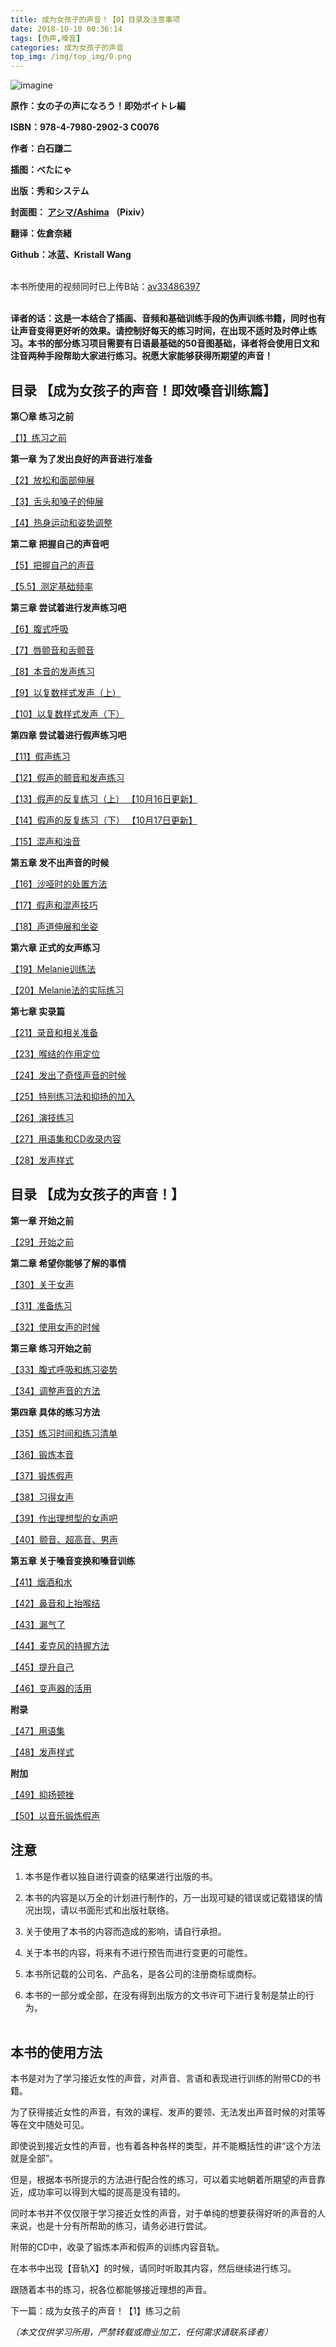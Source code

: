 ```yaml
---
title: 成为女孩子的声音！【0】目录及注意事项
date: 2018-10-10 00:36:14
tags: [伪声,嗓音]
categories: 成为女孩子的声音
top_img: /img/top_img/0.png
---
```

![imagine](https://camo.githubusercontent.com/83b19866db28f9d9d075a79f33d341302fa344ef/68747470733a2f2f706963342e7a68696d672e636f6d2f38302f76322d33386366326165346463623736326439633536376566623266316636333138365f68642e6a7067)   

**原作：女の子の声になろう！即効ボイトレ編**   

**ISBN：978-4-7980-2902-3 C0076**   

**作者：白石謙二**   

**插图：べたにゃ**   

**出版：秀和システム**   

**封面图：
[アシマ/Ashima](https://www.pixiv.net/member.php?id=2642047)
（Pixiv）**   

**翻译：佐倉奈緒**   

**Github：冰蓝、Kristall Wang** <br><br>



本书所使用的视频同时已上传B站：[av33486397](https://www.bilibili.com/video/av33486397) <br><br>


**译者的话：这是一本结合了插画、音频和基础训练手段的伪声训练书籍，同时也有让声音变得更好听的效果。请控制好每天的练习时间，在出现不适时及时停止练习。本书的部分练习项目需要有日语最基础的50音图基础，译者将会使用日文和注音两种手段帮助大家进行练习。祝愿大家能够获得所期望的声音！**


## 目录 【成为女孩子的声音！即效嗓音训练篇】

**第〇章 练习之前**

[【1】练习之前](https://github.com/Kristall-WangShiwei/Transgender-lost-years/blob/master/0005_BookTranslating/weisheng/nv-zi-sheng/01.md) 

**第一章 为了发出良好的声音进行准备**

[【2】放松和面部伸展](https://github.com/Kristall-WangShiwei/Transgender-lost-years/blob/master/0005_BookTranslating/weisheng/nv-zi-sheng/02.md)

[【3】舌头和嗓子的伸展](https://github.com/Kristall-WangShiwei/Transgender-lost-years/blob/master/0005_BookTranslating/weisheng/nv-zi-sheng/03.md)

[【4】热身运动和姿势调整](https://github.com/Kristall-WangShiwei/Transgender-lost-years/blob/master/0005_BookTranslating/weisheng/nv-zi-sheng/04.md)

**第二章 把握自己的声音吧**

[【5】把握自己的声音](https://github.com/Kristall-WangShiwei/Transgender-lost-years/blob/master/0005_BookTranslating/weisheng/nv-zi-sheng/05.0.md)

[【5.5】测定基础频率](https://github.com/Kristall-WangShiwei/Transgender-lost-years/blob/master/0005_BookTranslating/weisheng/nv-zi-sheng/05.5.md)

**第三章 尝试着进行发声练习吧**

[【6】腹式呼吸](https://github.com/Kristall-WangShiwei/Transgender-lost-years/blob/master/0005_BookTranslating/weisheng/nv-zi-sheng/06.md)

[【7】唇颤音和舌颤音](https://github.com/Kristall-WangShiwei/Transgender-lost-years/blob/master/0005_BookTranslating/weisheng/nv-zi-sheng/07.md)

[【8】本音的发声练习](https://github.com/Kristall-WangShiwei/Transgender-lost-years/blob/master/0005_BookTranslating/weisheng/nv-zi-sheng/08.md)

[【9】以复数样式发声（上）](https://github.com/Kristall-WangShiwei/Transgender-lost-years/blob/master/0005_BookTranslating/weisheng/nv-zi-sheng/09.md)

[【10】以复数样式发声（下）](https://github.com/Kristall-WangShiwei/Transgender-lost-years/blob/master/0005_BookTranslating/weisheng/nv-zi-sheng/10.md)

**第四章 尝试着进行假声练习吧**

[【11】假声练习 ](https://github.com/Kristall-WangShiwei/Transgender-lost-years/blob/master/0005_BookTranslating/weisheng/nv-zi-sheng/11.md)

[【12】假声的颤音和发声练习](https://github.com/Kristall-WangShiwei/Transgender-lost-years/blob/master/0005_BookTranslating/weisheng/nv-zi-sheng/12.md)

[【13】假声的反复练习（上） 【10月16日更新】](https://github.com/Kristall-WangShiwei/Transgender-lost-years/blob/master/0005_BookTranslating/weisheng/nv-zi-sheng/13.md)

[【14】假声的反复练习（下） 【10月17日更新】](https://github.com/Kristall-WangShiwei/Transgender-lost-years/blob/master/0005_BookTranslating/weisheng/nv-zi-sheng/14.md)

[【15】混声和浊音 ](https://github.com/Kristall-WangShiwei/Transgender-lost-years/blob/master/0005_BookTranslating/weisheng/nv-zi-sheng/15.md)

**第五章 发不出声音的时候**


[【16】沙哑时的处置方法 ](https://github.com/Kristall-WangShiwei/Transgender-lost-years/blob/master/0005_BookTranslating/weisheng/nv-zi-sheng/16.md)

[【17】假声和混声技巧 ](https://github.com/Kristall-WangShiwei/Transgender-lost-years/blob/master/0005_BookTranslating/weisheng/nv-zi-sheng/17.md)

[【18】声道伸展和坐姿 ](https://github.com/Kristall-WangShiwei/Transgender-lost-years/blob/master/0005_BookTranslating/weisheng/nv-zi-sheng/18.md)

**第六章 正式的女声练习**

[【19】Melanie训练法 ](https://github.com/Kristall-WangShiwei/Transgender-lost-years/blob/master/0005_BookTranslating/weisheng/nv-zi-sheng/19.md)

[【20】Melanie法的实际练习](https://github.com/Kristall-WangShiwei/Transgender-lost-years/blob/master/0005_BookTranslating/weisheng/nv-zi-sheng/20.md)

**第七章 实录篇**



[【21】录音和相关准备](https://github.com/Kristall-WangShiwei/Transgender-lost-years/blob/master/0005_BookTranslating/weisheng/nv-zi-sheng/21.md)

[【23】喉结的作用定位](https://github.com/Kristall-WangShiwei/Transgender-lost-years/blob/master/0005_BookTranslating/weisheng/nv-zi-sheng/23.md)

[【24】发出了奇怪声音的时候](https://github.com/Kristall-WangShiwei/Transgender-lost-years/blob/master/0005_BookTranslating/weisheng/nv-zi-sheng/24.md)

[【25】特别练习法和抑扬的加入](https://github.com/Kristall-WangShiwei/Transgender-lost-years/blob/master/0005_BookTranslating/weisheng/nv-zi-sheng/25.md)

[【26】演技练习](https://github.com/Kristall-WangShiwei/Transgender-lost-years/blob/master/0005_BookTranslating/weisheng/nv-zi-sheng/26.md)

[【27】用语集和CD收录内容](https://github.com/Kristall-WangShiwei/Transgender-lost-years/blob/master/0005_BookTranslating/weisheng/nv-zi-sheng/27.md)

[【28】发声样式 ](https://github.com/Kristall-WangShiwei/Transgender-lost-years/blob/master/0005_BookTranslating/weisheng/nv-zi-sheng/28.md)

## 目录 【成为女孩子的声音！】

**第一章 开始之前**

[【29】开始之前 ](https://github.com/Kristall-WangShiwei/Transgender-lost-years/blob/master/0005_BookTranslating/weisheng/nv-zi-sheng/29.md)

**第二章 希望你能够了解的事情**

[【30】关于女声](https://github.com/Kristall-WangShiwei/Transgender-lost-years/blob/master/0005_BookTranslating/weisheng/nv-zi-sheng/30.md)

[【31】准备练习](https://github.com/Kristall-WangShiwei/Transgender-lost-years/blob/master/0005_BookTranslating/weisheng/nv-zi-sheng/31.md)

[【32】使用女声的时候](https://github.com/Kristall-WangShiwei/Transgender-lost-years/blob/master/0005_BookTranslating/weisheng/nv-zi-sheng/32.md)

**第三章 练习开始之前**

[【33】腹式呼吸和练习姿势](https://github.com/Kristall-WangShiwei/Transgender-lost-years/blob/master/0005_BookTranslating/weisheng/nv-zi-sheng/33.md)

[【34】调整声音的方法](https://github.com/Kristall-WangShiwei/Transgender-lost-years/blob/master/0005_BookTranslating/weisheng/nv-zi-sheng/34.md)

**第四章 具体的练习方法**

[【35】练习时间和练习清单](https://github.com/Kristall-WangShiwei/Transgender-lost-years/blob/master/0005_BookTranslating/weisheng/nv-zi-sheng/35.md)

[【36】锻炼本音](https://github.com/Kristall-WangShiwei/Transgender-lost-years/blob/master/0005_BookTranslating/weisheng/nv-zi-sheng/36.md)

[【37】锻炼假声](https://github.com/Kristall-WangShiwei/Transgender-lost-years/blob/master/0005_BookTranslating/weisheng/nv-zi-sheng/37.md)

[【38】习得女声](https://github.com/Kristall-WangShiwei/Transgender-lost-years/blob/master/0005_BookTranslating/weisheng/nv-zi-sheng/38.md)

[【39】作出理想型的女声吧](https://github.com/Kristall-WangShiwei/Transgender-lost-years/blob/master/0005_BookTranslating/weisheng/nv-zi-sheng/39.md)

[【40】颤音、超高音、男声](https://github.com/Kristall-WangShiwei/Transgender-lost-years/blob/master/0005_BookTranslating/weisheng/nv-zi-sheng/40.md)

**第五章 关于嗓音变换和嗓音训练**

[【41】烟酒和水](https://github.com/Kristall-WangShiwei/Transgender-lost-years/blob/master/0005_BookTranslating/weisheng/nv-zi-sheng/41.md)

[【42】鼻音和上抬喉结](https://github.com/Kristall-WangShiwei/Transgender-lost-years/blob/master/0005_BookTranslating/weisheng/nv-zi-sheng/42.md)

[【43】漏气了](https://github.com/Kristall-WangShiwei/Transgender-lost-years/blob/master/0005_BookTranslating/weisheng/nv-zi-sheng/43.md)

[【44】麦克风的持握方法](https://github.com/Kristall-WangShiwei/Transgender-lost-years/blob/master/0005_BookTranslating/weisheng/nv-zi-sheng/44.md)

[【45】提升自己](https://github.com/Kristall-WangShiwei/Transgender-lost-years/blob/master/0005_BookTranslating/weisheng/nv-zi-sheng/45.md)

[【46】变声器的活用](https://github.com/Kristall-WangShiwei/Transgender-lost-years/blob/master/0005_BookTranslating/weisheng/nv-zi-sheng/46.md)

**附录**

[【47】用语集](https://github.com/Kristall-WangShiwei/Transgender-lost-years/blob/master/0005_BookTranslating/weisheng/nv-zi-sheng/47.md)

[【48】发声样式 ](https://github.com/Kristall-WangShiwei/Transgender-lost-years/blob/master/0005_BookTranslating/weisheng/nv-zi-sheng/48.md)

**附加**

[【49】抑扬顿挫](https://github.com/Kristall-WangShiwei/Transgender-lost-years/blob/master/0005_BookTranslating/weisheng/nv-zi-sheng/49.md)

[【50】以音乐锻炼假声 ](https://github.com/Kristall-WangShiwei/Transgender-lost-years/blob/master/0005_BookTranslating/weisheng/nv-zi-sheng/50.md)





## 注意

1. 本书是作者以独自进行调查的结果进行出版的书。

2. 本书的内容是以万全的计划进行制作的，万一出现可疑的错误或记载错误的情况出现，请以书面形式和出版社联络。

3. 关于使用了本书的内容而造成的影响，请自行承担。

4. 关于本书的内容，将来有不进行预告而进行变更的可能性。

5. 本书所记载的公司名、产品名，是各公司的注册商标或商标。

6. 本书的一部分或全部，在没有得到出版方的文书许可下进行复制是禁止的行为。<br> <br>


## 本书的使用方法

本书是对为了学习接近女性的声音，对声音、言语和表现进行训练的附带CD的书籍。

为了获得接近女性的声音，有效的课程、发声的要领、无法发出声音时候的对策等等在文中随处可见。



即使说到接近女性的声音，也有着各种各样的类型，并不能概括性的讲“这个方法就是全部”。

但是，根据本书所提示的方法进行配合性的练习，可以着实地朝着所期望的声音靠近，成功率可以得到大幅的提高是没有错的。

同时本书并不仅仅限于学习接近女性的声音，对于单纯的想要获得好听的声音的人来说，也是十分有所帮助的练习，请务必进行尝试。



附带的CD中，收录了锻炼本声和假声的训练内容音轨。

在本书中出现【音轨X】的时候，请同时听取其内容，然后继续进行练习。



跟随着本书的练习，祝各位都能够接近理想的声音。





下一篇：成为女孩子的声音！【1】练习之前

*（本文仅供学习所用，严禁转载或商业加工，任何需求请联系译者）*
